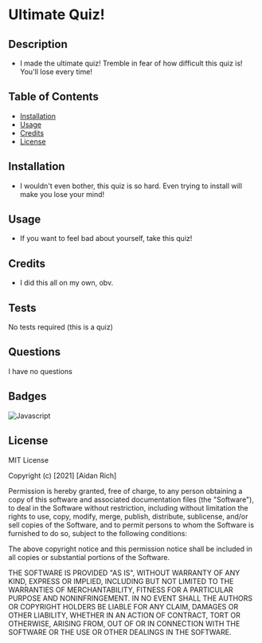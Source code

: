 # Ultimate Quiz!
  ## Description
  - I made the ultimate quiz! Tremble in fear of how difficult this quiz is! You'll lose every time!
  ## Table of Contents
  - [Installation](#installation)
  - [Usage](#usage)
  - [Credits](#credits)
  - [License](#license)
  ## Installation
  - I wouldn't even bother, this quiz is so hard. Even trying to install will make you lose your mind!
  ## Usage
  - If you want to feel bad about yourself, take this quiz!
  ## Credits
  - I did this all on my own, obv.
  ## Tests
  No tests required (this is a quiz)
  ## Questions
  I have no questions
  ## Badges
  ![Javascript](https://img.shields.io/badge/js-JavaScript-brightgreen)
  ## License
  MIT License

Copyright (c) [2021] [Aidan Rich]
  
Permission is hereby granted, free of charge, to any person obtaining a copy
of this software and associated documentation files (the "Software"), to deal
in the Software without restriction, including without limitation the rights
to use, copy, modify, merge, publish, distribute, sublicense, and/or sell
copies of the Software, and to permit persons to whom the Software is
furnished to do so, subject to the following conditions:
  
The above copyright notice and this permission notice shall be included in all
copies or substantial portions of the Software.
  
THE SOFTWARE IS PROVIDED "AS IS", WITHOUT WARRANTY OF ANY KIND, EXPRESS OR
IMPLIED, INCLUDING BUT NOT LIMITED TO THE WARRANTIES OF MERCHANTABILITY,
FITNESS FOR A PARTICULAR PURPOSE AND NONINFRINGEMENT. IN NO EVENT SHALL THE
AUTHORS OR COPYRIGHT HOLDERS BE LIABLE FOR ANY CLAIM, DAMAGES OR OTHER
LIABILITY, WHETHER IN AN ACTION OF CONTRACT, TORT OR OTHERWISE, ARISING FROM,
OUT OF OR IN CONNECTION WITH THE SOFTWARE OR THE USE OR OTHER DEALINGS IN THE
SOFTWARE.